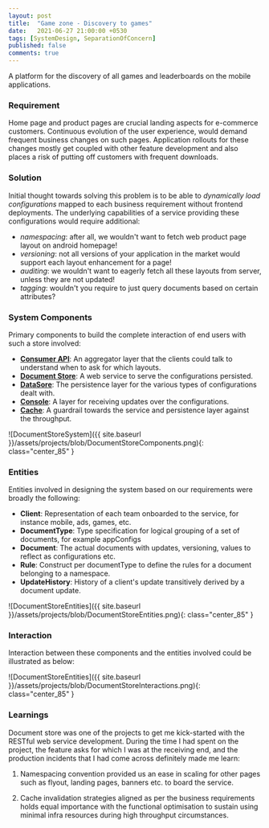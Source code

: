 ```yaml
---
layout: post
title:  "Game zone - Discovery to games"
date:   2021-06-27 21:00:00 +0530
tags: [SystemDesign, SeparationOfConcern]
published: false
comments: true
---
```

A platform for the discovery of all games and leaderboards on the mobile applications.

### Requirement

Home page and product pages are crucial landing aspects for e-commerce customers. Continuous evolution of the user
experience, would demand frequent business changes on such pages. Application rollouts for these changes mostly get
coupled with other feature development and also places a risk of putting off customers with frequent downloads.

### Solution

Initial thought towards solving this problem is to be able to _dynamically load configurations_ mapped to each business
requirement without frontend deployments. The underlying capabilities of a service providing these configurations would
require additional:

- _namespacing_: after all, we wouldn't want to fetch web product page layout on android homepage!
- _versioning_: not all versions of your application in the market would support each layout enhancement for a page!
- _auditing_: we wouldn't want to eagerly fetch all these layouts from server, unless they are not updated!
- _tagging_: wouldn't you require to just query documents based on certain attributes?

### System Components

Primary components to build the complete interaction of end users with such a store involved:

- **<u>Consumer API</u>**: An aggregator layer that the clients could talk to understand when to ask for which layouts.
- **<u>Document Store</u>**: A web service to serve the configurations persisted.
- **<u>DataSore</u>**: The persistence layer for the various types of configurations dealt with.
- **<u>Console</u>**: A layer for receiving updates over the configurations.
- **<u>Cache</u>**: A guardrail towards the service and persistence layer against the throughput.

![DocumentStoreSystem]({{ site.baseurl }}/assets/projects/blob/DocumentStoreComponents.png){: class="center_85" }

### Entities

Entities involved in designing the system based on our requirements were broadly the following:

- **Client**: Representation of each team onboarded to the service, for instance mobile, ads, games, etc.
- **DocumentType**: Type specification for logical grouping of a set of documents, for example appConfigs
- **Document**: The actual documents with updates, versioning, values to reflect as configurations etc.
- **Rule**: Construct per documentType to define the rules for a document belonging to a namespace.
- **UpdateHistory**: History of a client's update transitively derived by a document update.

![DocumentStoreEntities]({{ site.baseurl }}/assets/projects/blob/DocumentStoreEntities.png){: class="center_85" }

### Interaction

Interaction between these components and the entities involved could be illustrated as below:

![DocumentStoreEntities]({{ site.baseurl }}/assets/projects/blob/DocumentStoreInteractions.png){: class="center_85" }

### Learnings

Document store was one of the projects to get me kick-started with the RESTful web service development. During the time
I had spent on the project, the feature asks for which I was at the receiving end, and the production incidents that I
had come across definitely made me learn:

1. Namespacing convention provided us an ease in scaling for other pages such as flyout, landing pages, banners etc. to
   board the service.

2. Cache invalidation strategies aligned as per the business requirements holds equal importance with the functional
   optimisation to sustain using minimal infra resources during high throughput circumstances.